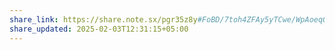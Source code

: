 ```yaml
---
share_link: https://share.note.sx/pgr35z8y#FoBD/7toh4ZFAy5yTCwe/WpAoeqQPaYDn1hexcm7K9Y
share_updated: 2025-02-03T12:31:15+05:00
---
```

